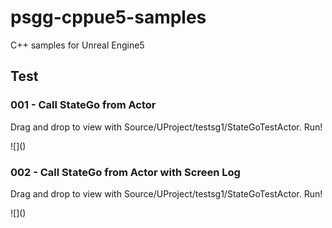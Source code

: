 # psgg-cppue5-samples
C++ samples for Unreal Engine5


## Test

### 001 - Call StateGo from Actor<br>
<p>
  Drag and drop to view with Source/UProject/testsg1/StateGoTestActor.
  Run!
</p>
![]()

### 002 - Call StateGo from Actor with Screen Log<br>
<p>
  Drag and drop to view with Source/UProject/testsg1/StateGoTestActor.
  Run!
</p>
![]()
